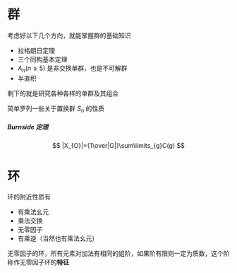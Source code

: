 # 群

考虑好以下几个方向，就能掌握群的基础知识

- 拉格朗日定理
- 三个同构基本定理
- $A_{n}(n\ge 5)$ 是非交换单群，也是不可解群
- 半直积

剩下的就是研究各种各样的单群及其组合

简单罗列一些关于置换群 $S_{n}$ 的性质

##### Burnside 定理
$$
|X_{O}|={1\over|G|}\sum\limits_{g}C(g)
$$

# 环

环的附近性质有
- 有乘法幺元
- 乘法交换
- 无零因子
- 有乘逆（当然也有乘法幺元）

无零因子的环，所有元素对加法有相同的姐阶，如果阶有限则一定为质数，这个阶称作无零因子环的**特征**




